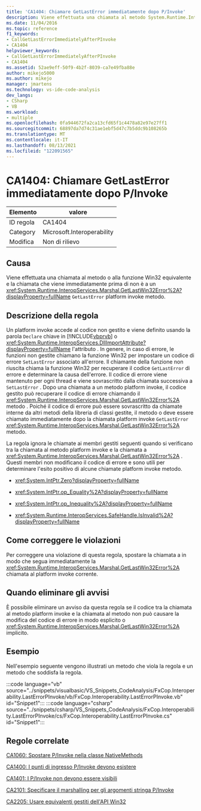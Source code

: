 ```yaml
---
title: 'CA1404: Chiamare GetLastError immediatamente dopo P/Invoke'
description: Viene effettuata una chiamata al metodo System.Runtime.InteropServices.Marshal.GetLastWin32Error o alla funzione Win32 GetLastError equivalente e la chiamata immediatamente precedente non è a un metodo platform invoke.
ms.date: 11/04/2016
ms.topic: reference
f1_keywords:
- CallGetLastErrorImmediatelyAfterPInvoke
- CA1404
helpviewer_keywords:
- CallGetLastErrorImmediatelyAfterPInvoke
- CA1404
ms.assetid: 52ae9eff-50f9-4b2f-8039-ca7e49fba88e
author: mikejo5000
ms.author: mikejo
manager: jmartens
ms.technology: vs-ide-code-analysis
dev_langs:
- CSharp
- VB
ms.workload:
- multiple
ms.openlocfilehash: 0fa944672fa2ca13cfd65f1c4478a82e97e27ff1
ms.sourcegitcommit: 68897da7d74c31ae1ebf5d47c7b5ddc9b108265b
ms.translationtype: MT
ms.contentlocale: it-IT
ms.lasthandoff: 08/13/2021
ms.locfileid: "122091565"
---
```

# <a name="ca1404-call-getlasterror-immediately-after-pinvoke"></a>CA1404: Chiamare GetLastError immediatamente dopo P/Invoke

|Elemento|valore|
|-|-|
|ID regola|CA1404|
|Category|Microsoft.Interoperability|
|Modifica|Non di rilievo|

## <a name="cause"></a>Causa

Viene effettuata una chiamata al metodo o alla funzione Win32 equivalente e la chiamata che viene immediatamente prima di non è a un <xref:System.Runtime.InteropServices.Marshal.GetLastWin32Error%2A?displayProperty=fullName> `GetLastError` platform invoke metodo.

## <a name="rule-description"></a>Descrizione della regola
Un platform invoke accede al codice non gestito e viene definito usando la parola `Declare` chiave in [!INCLUDE[vbprvb](../code-quality/includes/vbprvb_md.md)] o <xref:System.Runtime.InteropServices.DllImportAttribute?displayProperty=fullName> l'attributo . In genere, in caso di errore, le funzioni non gestite chiamano la funzione Win32 per impostare un codice di errore `SetLastError` associato all'errore. Il chiamante della funzione non riuscita chiama la funzione Win32 per recuperare il codice `GetLastError` di errore e determinare la causa dell'errore. Il codice di errore viene mantenuto per ogni thread e viene sovrascritto dalla chiamata successiva a `SetLastError` . Dopo una chiamata a un metodo platform invoke, il codice gestito può recuperare il codice di errore chiamando il <xref:System.Runtime.InteropServices.Marshal.GetLastWin32Error%2A> metodo . Poiché il codice di errore può essere sovrascritto da chiamate interne da altri metodi della libreria di classi gestite, il metodo o deve essere chiamato immediatamente dopo la chiamata platform invoke `GetLastError` <xref:System.Runtime.InteropServices.Marshal.GetLastWin32Error%2A> metodo.

La regola ignora le chiamate ai membri gestiti seguenti quando si verificano tra la chiamata al metodo platform invoke e la chiamata a <xref:System.Runtime.InteropServices.Marshal.GetLastWin32Error%2A> . Questi membri non modificano il codice di errore e sono utili per determinare l'esito positivo di alcune chiamate platform invoke metodo.

- <xref:System.IntPtr.Zero?displayProperty=fullName>

- <xref:System.IntPtr.op_Equality%2A?displayProperty=fullName>

- <xref:System.IntPtr.op_Inequality%2A?displayProperty=fullName>

- <xref:System.Runtime.InteropServices.SafeHandle.IsInvalid%2A?displayProperty=fullName>

## <a name="how-to-fix-violations"></a>Come correggere le violazioni
Per correggere una violazione di questa regola, spostare la chiamata a in modo che segua immediatamente la <xref:System.Runtime.InteropServices.Marshal.GetLastWin32Error%2A> chiamata al platform invoke corrente.

## <a name="when-to-suppress-warnings"></a>Quando eliminare gli avvisi
È possibile eliminare un avviso da questa regola se il codice tra la chiamata al metodo platform invoke e la chiamata al metodo non può causare la modifica del codice di errore in modo esplicito o <xref:System.Runtime.InteropServices.Marshal.GetLastWin32Error%2A> implicito.

## <a name="example"></a>Esempio
Nell'esempio seguente vengono illustrati un metodo che viola la regola e un metodo che soddisfa la regola.

:::code language="vb" source="../snippets/visualbasic/VS_Snippets_CodeAnalysis/FxCop.Interoperability.LastErrorPInvoke/vb/FxCop.Interoperability.LastErrorPInvoke.vb" id="Snippet1":::
:::code language="csharp" source="../snippets/csharp/VS_Snippets_CodeAnalysis/FxCop.Interoperability.LastErrorPInvoke/cs/FxCop.Interoperability.LastErrorPInvoke.cs" id="Snippet1":::

## <a name="related-rules"></a>Regole correlate
[CA1060: Spostare P/Invoke nella classe NativeMethods](/dotnet/fundamentals/code-analysis/quality-rules/ca1060)

[CA1400: I punti di ingresso P/Invoke devono esistere](../code-quality/ca1400.md)

[CA1401: I P/Invoke non devono essere visibili](/dotnet/fundamentals/code-analysis/quality-rules/ca1401)

[CA2101: Specificare il marshalling per gli argomenti stringa P/Invoke](/dotnet/fundamentals/code-analysis/quality-rules/ca2101)

[CA2205: Usare equivalenti gestiti dell'API Win32](../code-quality/ca2205.md)
